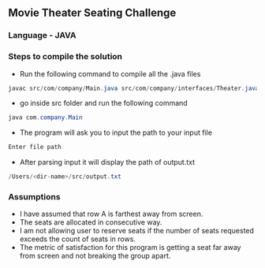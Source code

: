 ## Movie Theater Seating Challenge

### Language - JAVA

### Steps to compile the solution
* Run the following command to compile all the .java files
```java
javac src/com/company/Main.java src/com/company/interfaces/Theater.java src/com/company/service/MovieTheater.java
```
* go inside src folder and run the following command
```java
java com.company.Main
```
* The program will ask you to input the path to your input file
```java
Enter file path

```
* After parsing input it will display the path of output.txt
```java
/Users/<dir-name>/src/output.txt
```

### Assumptions
* I have assumed that row A is farthest away from screen.
* The seats are allocated in consecutive way.
* I am not allowing user to reserve seats if the number of seats requested exceeds the count of seats in rows.
* The metric of satisfaction for this program is getting a seat far away from screen and not breaking the group apart. 
